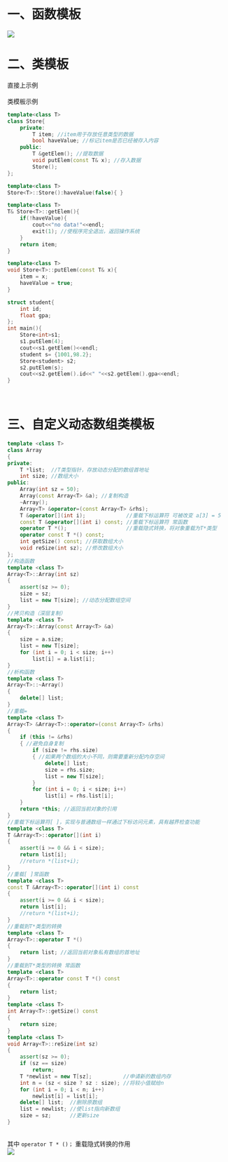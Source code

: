 
# 一、函数模板

![](https://cdn.nlark.com/yuque/0/2020/png/1237282/1586153172112-78e87516-f8c4-4c77-abdf-4c8bcbbccca3.png#align=left&display=inline&height=490&originHeight=490&originWidth=565&size=0&status=done&style=none&width=565)<br />

<a name="f61ba1a5"></a>
# 二、类模板

直接上示例<br />
<br />类模板示例<br />

```c++
template<class T>
class Store{
    private:
        T item; //item用于存放任意类型的数据
        bool haveValue; //标记item是否已经被存入内容
    public:
        T &getElem(); //提取数据
        void putElem(const T& x); //存入数据
        Store();
};

template<class T>
Store<T>::Store():haveValue(false){ }

template<class T>
T& Store<T>::getElem(){
    if(!haveValue){
        cout<<"no data!"<<endl;
        exit(1); //使程序完全退出，返回操作系统
    }
    return item;
}

template<class T>
void Store<T>::putElem(const T& x){
    item = x;
    haveValue = true;
}

struct student{
    int id;
    float gpa;
};
int main(){
    Store<int>s1;
    s1.putElem(4);
    cout<<s1.getElem()<<endl;
    student s= {1001,98.2};
    Store<student> s2;
    s2.putElem(s);
    cout<<s2.getElem().id<<" "<<s2.getElem().gpa<<endl; 
}
```

<br>



# 三、自定义动态数组类模板


```c++
template <class T>
class Array
{
private:
    T *list;  //T类型指针，存放动态分配的数组首地址
    int size; //数组大小
public:
    Array(int sz = 50);
    Array(const Array<T> &a); //复制构造
    ~Array();
    Array<T> &operator=(const Array<T> &rhs);
    T &operator[](int i);             //重载下标运算符 可被改变 a[3] = 5
    const T &operator[](int i) const; //重载下标运算符 常函数
    operator T *();                   //重载隐式转换，将对象重载为T*类型
    operator const T *() const;
    int getSize() const; //获取数组大小
    void reSize(int sz); //修改数组大小
};
//构造函数
template <class T>
Array<T>::Array(int sz)
{
    assert(sz >= 0);
    size = sz;
    list = new T[size]; //动态分配数组空间
}
//拷贝构造（深层复制）
template <class T>
Array<T>::Array(const Array<T> &a)
{
    size = a.size;
    list = new T[size];
    for (int i = 0; i < size; i++)
        list[i] = a.list[i];
}
//析构函数
template <class T>
Array<T>::~Array()
{
    delete[] list;
}
//重载=
template <class T>
Array<T> &Array<T>::operator=(const Array<T> &rhs)
{
    if (this != &rhs)
    { //避免自身复制
        if (size != rhs.size)
        { //如果两个数组的大小不同，则需要重新分配内存空间
            delete[] list;
            size = rhs.size;
            list = new T[size];
        }
        for (int i = 0; i < size; i++)
            list[i] = rhs.list[i];
    }
    return *this; //返回当前对象的引用
}
//重载下标运算符[ ]，实现与普通数组一样通过下标访问元素，具有越界检查功能 
template <class T>
T &Array<T>::operator[](int i)
{
    assert(i >= 0 && i < size);
    return list[i];
    //return *(list+i);
}
//重载[ ]常函数
template <class T>
const T &Array<T>::operator[](int i) const
{
    assert(i >= 0 && i < size);
    return list[i];
    //return *(list+i);
}
//重载到T*类型的转换
template <class T>
Array<T>::operator T *()
{
    return list; //返回当前对象私有数组的首地址
}
//重载到T*类型的转换 常函数
template <class T>
Array<T>::operator const T *() const
{
    return list;
}
template <class T>
int Array<T>::getSize() const
{
    return size;
}
template <class T>
void Array<T>::reSize(int sz)
{
    assert(sz >= 0);
    if (sz == size)
        return;
    T *newlist = new T[sz];          //申请新的数组内存
    int n = (sz < size ? sz : size); //将较小值赋给n
    for (int i = 0; i < n; i++)
        newlist[i] = list[i];
    delete[] list;  //删除原数组
    list = newlist; //使list指向新数组
    size = sz;      //更新size
}
```

<br />其中 `operator T * ()；` 重载隐式转换的作用<br />![](https://cdn.nlark.com/yuque/0/2020/png/1237282/1586153172114-e00f9000-b7f7-4c0d-9b35-b8db882c361e.png#align=left&display=inline&height=376&originHeight=376&originWidth=483&size=0&status=done&style=none&width=483)
